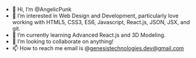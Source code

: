 - 👋 Hi, I’m @AngelicPunk
- 👀 I’m interested in Web Design and Development, particularly love working with HTML5, CSS3, ES6, Javascript, React.js, JSON, JSX, and git. 
- 🌱 I’m currently learning Advanced React.js and 3D Modeling. 
- 💞️ I’m looking to collaborate on anything!
- 📫 How to reach me 
email is @genesistechnologies.dev@gmail.com

<!---
AngelicPunk/AngelicPunk is a ✨ special ✨ repository because its `README.md` (this file) appears on your GitHub profile.
You can click the Preview link to take a look at your changes.
--->

